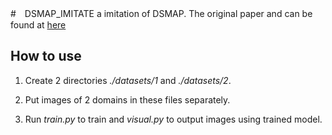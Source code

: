 #　DSMAP_IMITATE
a imitation of DSMAP. The original paper and can be found at [here](https://github.com/acht7111020/DSMAP)

## How to use
1. Create 2 directories *./datasets/1* and *./datasets/2*.

2. Put images of 2 domains in these files separately.

3. Run *train.py* to train and *visual.py* to output images using trained model.